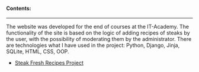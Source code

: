 #### Contents:

---

The website was developed for the end of courses at the IT-Academy. 
The functionality of the site is based on the logic of adding recipes of steaks by the user, with the possibility of moderating them by the administrator.
There are technologies what I have used in the project: Python, Django, Jinja, SQLite, HTML, CSS, OOP.

<ul type="square">
  <li><a href="https://github.com/RandyR0zz/Django_course/tree/main/IT_Academy_Project/Steak_Fresh_Recipes_Project">Steak Fresh Recipes Project</a></li>
</ul>
